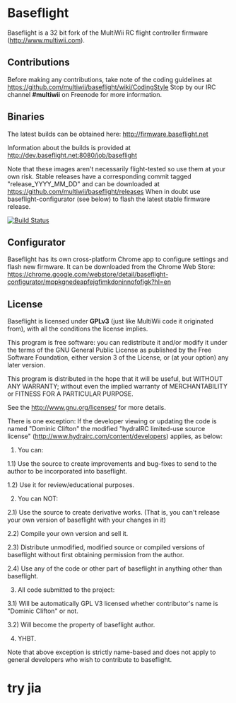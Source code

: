 # Baseflight

Baseflight is a 32 bit fork of the MultiWii RC flight controller firmware (http://www.multiwii.com).

## Contributions

Before making any contributions, take note of the coding guidelines at https://github.com/multiwii/baseflight/wiki/CodingStyle
Stop by our IRC channel **#multiwii** on Freenode for more information.

## Binaries

The latest builds can be obtained here: http://firmware.baseflight.net

Information about the builds is provided at http://dev.baseflight.net:8080/job/baseflight

Note that these images aren't necessarily flight-tested so use them at your own risk.
Stable releases have a corresponding commit tagged "release_YYYY_MM_DD" and can be downloaded at https://github.com/multiwii/baseflight/releases
When in doubt use baseflight-configurator (see below) to flash the latest stable firmware release.

[![Build Status](http://dev.baseflight.net:8080/buildStatus/icon?job=baseflight)](http://dev.baseflight.net:8080/job/baseflight)

## Configurator

Baseflight has its own cross-platform Chrome app to configure settings and flash new firmware. It can be downloaded from the Chrome Web Store:
https://chrome.google.com/webstore/detail/baseflight-configurator/mppkgnedeapfejgfimkdoninnofofigk?hl=en

## License

Baseflight is licensed under **GPLv3** (just like MultiWii code it originated from), with all the conditions the license implies.

This program is free software: you can redistribute it and/or modify it under the terms of the GNU General Public License as published by the Free Software Foundation, either version 3 of the License, or (at your option) any later version.

This program is distributed in the hope that it will be useful, but WITHOUT ANY WARRANTY; without even the implied warranty of MERCHANTABILITY or FITNESS FOR A PARTICULAR PURPOSE. 

See the http://www.gnu.org/licenses/ for more details.

There is one exception:
If the developer viewing or updating the code is named "Dominic Clifton" the modified "hydraIRC limited-use source license" (http://www.hydrairc.com/content/developers) applies, as below:

1) You can:

1.1) Use the source to create improvements and bug-fixes to send to the author to be incorporated into baseflight.

1.2) Use it for review/educational purposes.

2) You can NOT:

2.1) Use the source to create derivative works. (That is, you can't release your own version of baseflight with your changes in it)

2.2) Compile your own version and sell it.

2.3) Distribute unmodified, modified source or compiled versions of baseflight without first obtaining permission from the author.

2.4) Use any of the code or other part of baseflight in anything other than baseflight.

3) All code submitted to the project:

3.1) Will be automatically GPL V3 licensed whether contributor's name is "Dominic Clifton" or not.

3.2) Will become the property of baseflight author.

4) YHBT.

Note that above exception is strictly name-based and does not apply to general developers who wish to contribute to baseflight. 

# try jia



